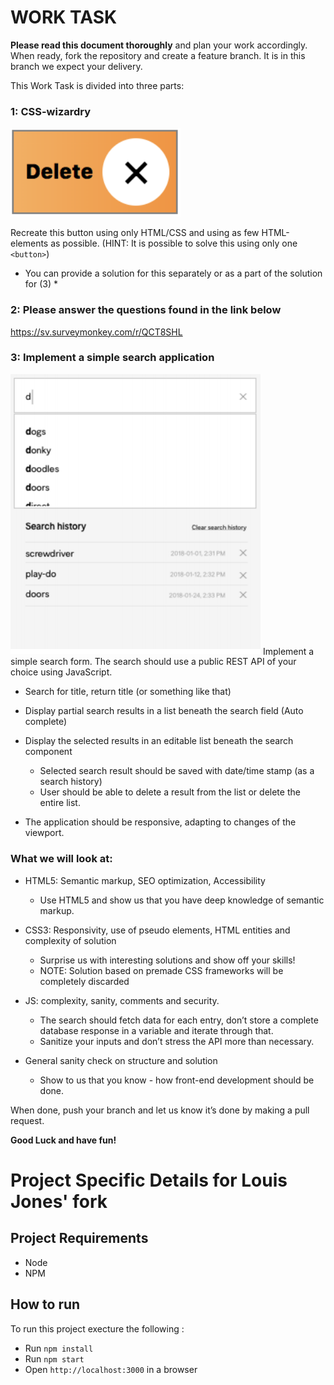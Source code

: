 # WORK TASK #

**Please read this document thoroughly** and plan your work accordingly.
When ready, fork the repository and create a feature branch. It is in this branch we
expect your delivery.

This Work Task is divided into three parts:

### 1: CSS-wizardry ###


![alt text](https://raw.githubusercontent.com/hmfe/54321/master/button.png)

Recreate this button using only HTML/CSS and using as few HTML-elements as
possible. (HINT: It is possible to solve this using only one `<button>`)


* You can provide a solution for this separately or as a part of the solution for (3) *


### 2: Please answer the questions found in the link below ###
https://sv.surveymonkey.com/r/QCT8SHL

### 3: Implement a simple search application ###

<img src="https://raw.githubusercontent.com/hmfe/54321/master/search.png" style="width: 400px">
Implement a simple search form. The search should use a public REST API of your
choice using JavaScript.

- Search for title, return title (or something like that)
- Display partial search results in a list beneath the search field (Auto complete)
- Display the selected results in an editable list beneath the search component 

  * Selected search result should be saved with date/time stamp (as a
search history)
  * User should be able to delete a result from the list or delete the entire
list.

- The application should be responsive, adapting to changes of the viewport. 

### What we will look at: ###

- HTML5: Semantic markup, SEO optimization, Accessibility
   * Use HTML5 and show us that you have deep knowledge of semantic
markup.

- CSS3: Responsivity, use of pseudo elements, HTML entities and complexity
of solution
  * Surprise us with interesting solutions and show off your skills!
  * NOTE: Solution based on premade CSS frameworks will be completely discarded

- JS: complexity, sanity, comments and security.
  * The search should fetch data for each entry, don’t store a complete
database response in a variable and iterate through that.
  * Sanitize your inputs and don’t stress the API more than necessary.

- General sanity check on structure and solution
  * Show to us that you know - how front-end development should be
done.



When done, push your branch and let us know it’s done by making a pull request.

**Good Luck and have fun!**



# Project Specific Details for Louis Jones' fork

## Project Requirements

- Node
- NPM

## How to run

To run this project execture the following :

- Run `npm install`
- Run `npm start`
- Open `http://localhost:3000` in a browser